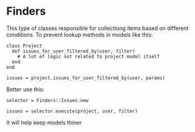 # Finders

This type of classes responsible for collectiong items based on different conditions.
To prevent lookup methods in models like this: 

```
class Project
  def issues_for_user_filtered_by(user, filter)
    # A lot of logic not related to project model itself
  end
end

issues = project.issues_for_user_filtered_by(user, params)
```

Better use this: 

```
selector = Finders::Issues.new

issues = selector.execute(project, user, filter)
```

It will help keep models thiner

